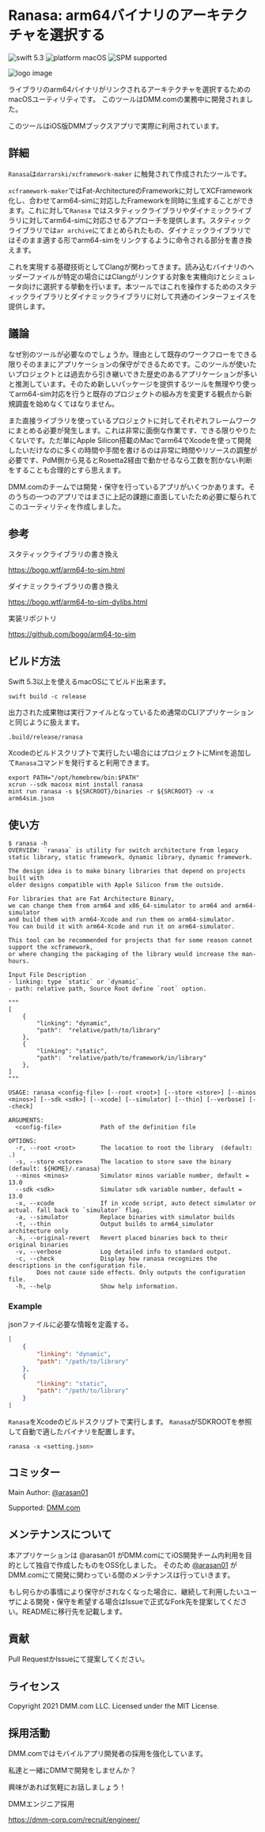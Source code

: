 # Ranasa: arm64バイナリのアーキテクチャを選択する

![swift 5.3](https://img.shields.io/badge/swift-5.3-orange.svg)
![platform macOS](https://img.shields.io/badge/platform-macOS-blue)
![SPM supported](https://img.shields.io/badge/SPM-supported-green)

![logo image](logo.png)

ライブラリのarm64バイナリがリンクされるアーキテクチャを選択するためのmacOSユーティリティです。
このツールはDMM.comの業務中に開発されました。

このツールはiOS版DMMブックスアプリで実際に利用されています。

## 詳細

`Ranasa`は`darrarski/xcframework-maker` に触発されて作成されたツールです。

`xcframework-maker`ではFat-ArchitectureのFrameworkに対してXCFramework化し、合わせてarm64-simに対応したFrameworkを同時に生成することができます。これに対して`Ranasa` ではスタティックライブラリやダイナミックライブラリに対してarm64-simに対応させるアプローチを提供します。スタティックライブラリでは`ar archive`にてまとめられたもの、ダイナミックライブラリではそのまま適する形でarm64-simをリンクするように命令される部分を書き換えます。

これを実現する基礎技術としてClangが関わってきます。読み込むバイナリのヘッダーファイルが特定の場合にはClangがリンクする対象を実機向けとシミュレータ向けに選択する挙動を行います。本ツールではこれを操作するためのスタティックライブラリとダイナミックライブラリに対して共通のインターフェイスを提供します。

## 議論

なぜ別のツールが必要なのでしょうか。理由として既存のワークフローをできる限りそのままにアプリケーションの保守ができるためです。このツールが使いたいプロジェクトとは過去から引き継いできた歴史のあるアプリケーションが多いと推測しています。そのため新しいパッケージを提供するツールを無理やり使ってarm64-sim対応を行うと既存のプロジェクトの組み方を変更する観点から新規調査を始めなくてはなりません。

また直接ライブラリを使っているプロジェクトに対してそれぞれフレームワークにまとめる必要が発生します。これは非常に面倒な作業です、できる限りやりたくないです。ただ単にApple Silicon搭載のMacでarm64でXcodeを使って開発したいだけなのに多くの時間や手間を書けるのは非常に時間やリソースの調整が必要です、PdM側から見るとRosetta2経由で動かせるなら工数を割かない判断をすることも合理的とすら思えます。


DMM.comのチームでは開発・保守を行っているアプリがいくつかあります。そのうちの一つのアプリではまさに上記の課題に直面していたため必要に駆られてこのユーティリティを作成しました。

## 参考

スタティックライブラリの書き換え

https://bogo.wtf/arm64-to-sim.html

ダイナミックライブラリの書き換え

https://bogo.wtf/arm64-to-sim-dylibs.html

実装リポジトリ

https://github.com/bogo/arm64-to-sim

## ビルド方法

Swift 5.3以上を使えるmacOSにてビルド出来ます。

```shell
swift build -c release
```

出力された成果物は実行ファイルとなっているため通常のCLIアプリケーションと同じように扱えます。

```shell
.build/release/ranasa
```

Xcodeのビルドスクリプトで実行したい場合にはプロジェクトにMintを追加して`Ranasa`コマンドを発行すると利用できます。

```shell
export PATH="/opt/homebrew/bin:$PATH"
xcrun --sdk macosx mint install ranasa
mint run ranasa -s ${SRCROOT}/binaries -r ${SRCROOT} -v -x arm64sim.json
```

## 使い方

```text
$ ranasa -h
OVERVIEW: `ranasa` is utility for switch architecture from legacy static library, static framework, dynamic library, dynamic framework.

The design idea is to make binary libraries that depend on projects built with
older designs compatible with Apple Silicon from the outside.

For libraries that are Fat Architecture Binary,
we can change them from arm64 and x86_64-simulator to arm64 and arm64-simulator
and build them with arm64-Xcode and run them on arm64-simulator.
You can build it with arm64-Xcode and run it on arm64-simulator.

This tool can be recommended for projects that for some reason cannot support the xcframework,
or where changing the packaging of the library would increase the man-hours.

Input File Description
- linking: type `static` or `dynamic`.
- path: relative path, Source Root define `root` option.

"""
[
    {
        "linking": "dynamic",
        "path":  "relative/path/to/library"
    },
    {
        "linking": "static",
        "path":  "relative/path/to/framework/in/library"
    },
]
"""

USAGE: ranasa <config-file> [--root <root>] [--store <store>] [--minos <minos>] [--sdk <sdk>] [--xcode] [--simulator] [--thin] [--verbose] [--check]

ARGUMENTS:
  <config-file>           Path of the definition file

OPTIONS:
  -r, --root <root>       The location to root the library  (default: .)
  -s, --store <store>     The location to store save the binary (default: ${HOME}/.ranasa)
  --minos <minos>         Simulator minos variable number, default = 13.0
  --sdk <sdk>             Simulator sdk variable number, default = 13.0
  -x, --xcode             If in xcode script, auto detect simulator or actual. fall back to `simulator` flag.
  -a, --simulator         Replace binaries with simulator builds
  -t, --thin              Output builds to arm64_simulator architecture only
  -k, --original-revert   Revert placed binaries back to their original binaries
  -v, --verbose           Log detailed info to standard output.
  -c, --check             Display how ranasa recognizes the descriptions in the configuration file.
        Does not cause side effects. Only outputs the configuration file.
  -h, --help              Show help information.
```

### Example

jsonファイルに必要な情報を定義する。

```json
[
    {
        "linking": "dynamic",
        "path": "/path/to/library"
    },
    {
        "linking": "static",
        "path": "/path/to/library"
    }
]
```

`Ranasa`をXcodeのビルドスクリプトで実行します。
`Ranasa`がSDKROOTを参照して自動で適したバイナリを配置します。

```shell
ranasa -x <setting.json>
```

## コミッター

Main Author: [@arasan01](https://github.com/arasan01)

Supported: [DMM.com](https://inside.dmm.com/)

## メンテナンスについて

本アプリケーションは @arasan01 がDMM.comにてiOS開発チーム内利用を目的として独自で作成したものをOSS化しました。
そのため [@arasan01](https://github.com/arasan01) がDMM.comにて開発に関わっている間のメンテナンスは行っていきます。

もし何らかの事情により保守がされなくなった場合に、継続して利用したいユーザによる開発・保守を希望する場合はIssueで正式なFork先を提案してください。READMEに移行先を記載します。


## 貢献

Pull RequestかIssueにて提案してください。

## ライセンス

Copyright 2021 DMM.com LLC.
Licensed under the MIT License.

## 採用活動

DMM.comではモバイルアプリ開発者の採用を強化しています。

私達と一緒にDMMで開発をしませんか？

興味があれば気軽にお話しましょう！

DMMエンジニア採用

https://dmm-corp.com/recruit/engineer/
